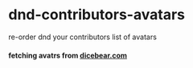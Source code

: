 # dnd-contributors-avatars
re-order dnd your contributors list of avatars
#### fetching avatrs from [dicebear.com](https://www.dicebear.com/how-to-use/js-library/)
